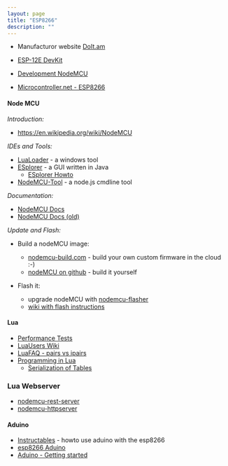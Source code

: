 ```yaml
---
layout: page
title: "ESP8266"
description: ""
---
```




* Manufacturor website [DoIt.am](http://doit.am/)
* [ESP-12E DevKit](https://smartarduino.gitbooks.io/user-manual-for-esp-12e-devkit/content/)
* [Development NodeMCU](https://smartarduino.gitbooks.io/development-of-nodemcu/content/)

* [Microcontroller.net - ESP8266](https://www.mikrocontroller.net/articles/ESP8266)

#### Node MCU


*Introduction:*

* <https://en.wikipedia.org/wiki/NodeMCU>



*IDEs and Tools:*

* [LuaLoader](http://benlo.com/esp8266/index.html#LuaLoader) - a windows tool
* [ESplorer](http://esp8266.ru/esplorer/) - a GUI written in Java
  * [ESplorer Howto](https://bigdanzblog.wordpress.com/2015/04/21/esp8266-nodemculua-saving-executing-and-compiling-script-files/)
* [NodeMCU-Tool](https://github.com/AndiDittrich/NodeMCU-Tool) - a node.js cmdline tool



*Documentation:*

* [NodeMCU Docs](https://nodemcu.readthedocs.org/en/dev/)
* [NodeMCU Docs (old)](http://www.nodemcu.com/docs/index/)




*Update and Flash:*

* Build a nodeMCU image:
  * [nodemcu-build.com](http://nodemcu-build.com) - build your own custom firmware in the cloud :-)
  * [nodeMCU on github](https://github.com/nodemcu/nodemcu-firmware) - build it yourself

* Flash it:
  * upgrade nodeMCU with [nodemcu-flasher](https://github.com/nodemcu/nodemcu-flasher)
  * [wiki with flash instructions](http://www.electrodragon.com/w/ESP8266_NodeMCU_Dev_Board)



#### Lua

* [Performance Tests](https://springrts.com/wiki/Lua_Performance#TEST_9:_for-loops)
* [LuaUsers Wiki](http://lua-users.org/wiki/)
* [LuaFAQ - pairs vs ipairs](http://www.luafaq.org/#T1.10)
* [Programming in Lua](http://www.lua.org/pil/contents.html)
  * [Serialization of Tables](http://www.lua.org/pil/12.1.1.html)


### Lua Webserver

* [nodemcu-rest-server](https://github.com/mlk/nodemcu-rest-server/blob/master/init.lua)
* [nodemcu-httpserver](https://github.com/marcoskirsch/nodemcu-httpserver/blob/master/init.lua)




#### Aduino

* [Instructables](http://www.instructables.com/id/Programming-the-ESP8266-12E-using-Arduino-software/) - howto use aduino with the esp8266
* [esp8266 Aduino](https://github.com/esp8266/Arduino)
* [Aduino - Getting started](https://www.arduino.cc/en/Guide/HomePage)





